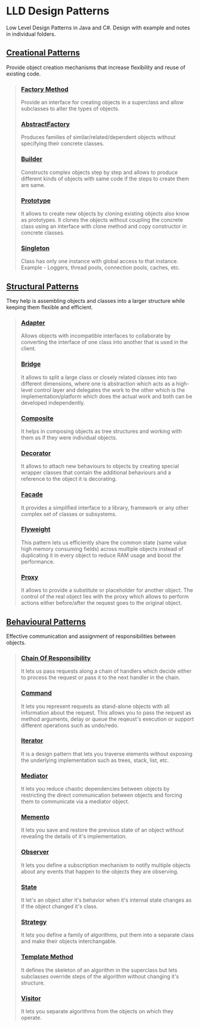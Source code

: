 # LLD Design Patterns

Low Level Design Patterns in Java and C#.
Design with example and notes in individual folders.

## [Creational Patterns](CreationalPatterns)
 Provide object creation mechanisms that increase flexibility and reuse of existing code.
>### [Factory Method](CreationalPatterns/Factory%20Method)
>Provide an interface for creating objects in a superclass and allow subclasses to alter the types of objects.
>### [AbstractFactory](CreationalPatterns/AbstractFactory)
>Produces families of similar/related/dependent objects without specifying their concrete classes.
>### [Builder](/CreationalPatterns/Builder)
>Constructs complex objects step by step and allows to produce different kinds of objects with same code if the steps to create them are same.
>### [Prototype](/CreationalPatterns/Prototype)
>It allows to create new objects by cloning existing objects also know as prototypes.
>It clones the objects without coupling the concrete class using an interface with clone method and copy constructor in concrete classes.
>### [Singleton](/CreationalPatterns/Singleton)
>Class has only one instance with global access to that instance. Example - Loggers, thread pools, connection pools, caches, etc.

## [Structural Patterns](Structual-Patterns)
They help is assembling objects and classes into a larger structure while keeping them flexible and efficient.
>### [Adapter](/Structural-Patterns/Adapter)
>Allows objects with incompatible interfaces to collaborate by converting the interface of one class into another that is used in the client.
>### [Bridge](/Structural-Patterns/Bridge)
>It allows to split a large class or closely related classes into two different dimensions, where one is abstraction which acts as a high-level control layer and delegates the work to the other which is the implementation/platform which does the actual work and both can be developed independently.
>### [Composite](/Structural-Patterns/Composite)
>It helps in composing objects as tree structures and working with them as if they were individual objects.
>### [Decorator](/Structural-Patterns/Decorator)
>It allows to attach new behaviours to objects by creating special wrapper classes that contain the additional behaviours and a reference to the object it is decorating.
>### [Facade](/Structural-Patterns/Facade)
>It provides a simplified interface to a library, framework or any other complex set of classes or subsystems.
>### [Flyweight](/Structural-Patterns/Flyweight)
>This pattern lets us efficiently share the common state (same value high memory consuming fields) across multiple objects instead of duplicating it in every object to reduce RAM usage and boost the performance.
>### [Proxy](/Structural-Patterns/Proxy)
>It allows to provide a substitute or placeholder for another object. The control of the real object lies with the proxy which allows to perform actions either before/after the request goes to the original object.

## [Behavioural Patterns](Behavioural-Patterns)
Effective communication and assignment of responsibilities between objects.
>### [Chain Of Responsibility](/Behavioural-Patterns/ChainOfResponsibility)
>It lets us pass requests along a chain of handlers which decide either to process the request or pass it to the next handler in the chain.
>### [Command](/Behavioural-Patterns/Command)
>It lets you represent requests as stand-alone objects with all information about the request. This allows you to pass the request as method arguments, delay or queue the reqeust's execution or support different operations such as undo/redo.
>### [Iterator](/Behavioural-Patterns/Iterator)
>It is a design pattern that lets you traverse elements without exposing the underlying implementation such as trees, stack, list, etc.
>### [Mediator](/Behavioural-Patterns/Mediator)
>It lets you reduce chaotic dependencies between objects by restricting the direct communication between objects and forcing them to communicate via a mediator object.
>### [Memento](/Behavioural-Patterns/Memento)
>It lets you save and restore the previous state of an object without revealing the details of it's implementation.
>### [Observer](/Behavioural-Patterns/Observer)
>It lets you define a subscription mechanism to notify multiple objects about any events that happen to the objects they are observing.
>### [State](/Behavioural-Patterns/State)
>It let's an object alter it's behavior when it's internal state changes as if the object changed it's class.
>### [Strategy](/Behavioural-Patterns/Strategy)
>It lets you define a family of algorithms, put them into a separate class and make their objects interchangable.
>### [Template Method](/Behavioural-Patterns/TemplateMethod)
>It defines the skeleton of an algorithm in the superclass but lets subclasses override steps of the algorithm without changing it's structure.
>### [Visitor](/Behavioural-Patterns/Visitor)
>It lets you separate algorithms from the objects on which they operate.
